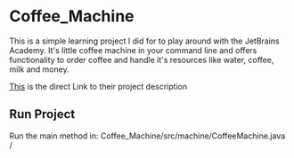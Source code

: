 # Coffee_Machine
This is a simple learning project I did for to play around with the JetBrains Academy.
It's little coffee machine in your command line and offers functionality to order coffee and handle it's resources like water, coffee, milk and money.

[This](https://hyperskill.org/projects/33?track=1) is the direct Link to their project description 

## Run Project

Run the main method in: Coffee_Machine/src/machine/CoffeeMachine.java /

